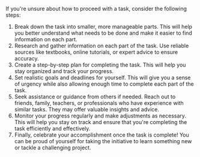 If you're unsure about how to proceed with a task, consider the following steps:

1. Break down the task into smaller, more manageable parts. This will help you better understand what needs to be done and make it easier to find information on each part.
2. Research and gather information on each part of the task. Use reliable sources like textbooks, online tutorials, or expert advice to ensure accuracy.
3. Create a step-by-step plan for completing the task. This will help you stay organized and track your progress.
4. Set realistic goals and deadlines for yourself. This will give you a sense of urgency while also allowing enough time to complete each part of the task.
5. Seek assistance or guidance from others if needed. Reach out to friends, family, teachers, or professionals who have experience with similar tasks. They may offer valuable insights and advice.
6. Monitor your progress regularly and make adjustments as necessary. This will help you stay on track and ensure that you're completing the task efficiently and effectively.
7. Finally, celebrate your accomplishment once the task is complete! You can be proud of yourself for taking the initiative to learn something new or tackle a challenging project.

